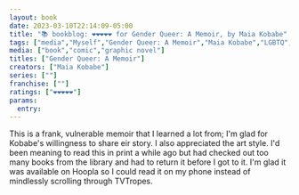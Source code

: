 ```yaml
---
layout: book
date: 2023-03-10T22:14:09-05:00
title: "📚 bookblog: ❤️❤️❤️❤️❤️ for Gender Queer: A Memoir, by Maia Kobabe"
tags: ["media","Myself","Gender Queer: A Memoir","Maia Kobabe","LGBTQ","comics","hoopla","libraries","TVTropes"]
media: ["book","comic","graphic novel"]
titles: ["Gender Queer: A Memoir"]
creators: ["Maia Kobabe"]
series: [""]
franchise: [""]
ratings: ["❤️❤️❤️❤️❤️"]
params:
  entry:
---
```

This is a frank, vulnerable memoir that I learned a lot from; I'm glad for Kobabe's willingness to share eir story. I also appreciated the art style. I'd been meaning to read this in print a while ago but had checked out too many books from the library and had to return it before I got to it. I'm glad it was available on Hoopla so I could read it on my phone instead of mindlessly scrolling through TVTropes.
